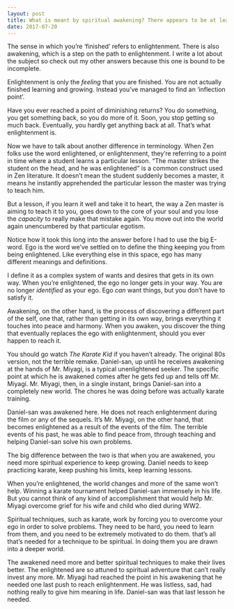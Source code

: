```yaml
---
layout: post
title: What is meant by spiritual awakening? There appears to be at least 2 views.
date: 2017-07-20
---
```


<p>The sense in which you’re ‘finished’ refers to enlightenment. There is also awakening, which is a step on the path to enlightenment. I write a lot about the subject so check out my other answers because this one is bound to be incomplete.</p><p>Enlightenment is only the <i>feeling</i> that you are finished. You are not actually finished learning and growing. Instead you’ve managed to find an ‘inflection point’.</p><p>Have you ever reached a point of diminishing returns? You do something, you get something back, so you do more of it. Soon, you stop getting so much back. Eventually, you hardly get anything back at all. That’s what enlightenment is.</p><p>Now we have to talk about another difference in terminology. When Zen folks use the word enlightened, or enlightenment, they’re referring to a point in time where a student learns a particular lesson. “The master strikes the student on the head, and he was enlightened” is a common construct used in Zen literature. It doesn’t mean the student suddenly becomes a master, it means he instantly apprehended the particular lesson the master was trying to teach him.</p><p>But a lesson, if you learn it well and take it to heart, the way a Zen master is aiming to teach it to you, goes down to the core of your soul and you lose the <i>capacity</i> to really make that mistake again. You move out into the world again unencumbered by that particular egotism.</p><p>Notice how it took this long into the answer before I had to use the big E-word. Ego is the word we’ve settled on to define the thing keeping you from being enlightened. Like everything else in this space, ego has many different meanings and definitions.</p><p>I define it as a complex system of wants and desires that gets in its own way. When you’re enlightened, the ego no longer gets in your way. You are no longer <i>identified</i> as your ego. Ego <i>can</i> want things, but you don’t have to satisfy it.</p><p>Awakening, on the other hand, is the process of discovering a different part of the self, one that, rather than getting in its own way, brings everything it touches into peace and harmony. When you awaken, you discover the thing that eventually replaces the ego with enlightenment, should you ever happen to reach it.</p><p>You should go watch <i>The Karate Kid</i> if you haven’t already. The original 80s version, not the terrible remake. Daniel-san, up until he receives awakening at the hands of Mr. Miyagi, is a typical unenlightened seeker. The specific point at which he is awakened comes after he gets fed up and tells off Mr. Miyagi. Mr. Miyagi, then, in a single instant, brings Daniel-san into a completely new world. The chores he was doing before was actually karate training.</p><p>Daniel-san was awakened here. He does not reach enlightenment during the film or any of the sequels. It’s Mr. Miyagi, on the other hand, that becomes enlightened as a result of the events of the film. The terrible events of his past, he was able to find peace from, through teaching and helping Daniel-san solve his own problems.</p><p>The big difference between the two is that when you are awakened, you need more spiritual experience to keep growing. Daniel needs to keep practicing karate, keep pushing his limits, keep learning lessons.</p><p>When you’re enlightened, the world changes and more of the same won’t help. Winning a karate tournament helped Daniel-san immensely in his life. But you cannot think of any kind of accomplishment that would help Mr. Miyagi overcome grief for his wife and child who died during WW2.</p><p>Spiritual techniques, such as karate, work by forcing you to overcome your ego in order to solve problems. They need to be hard, you need to learn from them, and you need to be extremely motivated to do them. that’s all that’s needed for a technique to be spiritual. In doing them you are drawn into a deeper world.</p><p>The awakened need more and better spiritual techniques to make their lives better. The enlightened are so attuned to spiritual adventure that can’t really invest any more. Mr. Miyagi had reached the point in his awakening that he needed one last push to reach enlightenment. He was listless, sad, had nothing really to give him meaning in life. Daniel-san was that last lesson he needed.</p>

